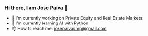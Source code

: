 ### Hi there, I am Jose Paiva 👋


- 🔭 I’m currently working on Private Equity and Real Estate Markets.
- 🌱 I’m currently learning AI with Python
- 📫 How to reach me: josepaivapmp@gmail.com

